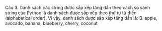 Câu 3.
Danh sách các string được sắp xếp tăng dần theo cách so sánh string của Python là danh sách được sắp xếp theo thứ tự từ điển (alphabetical order).
Vì vậy, danh sách được sắp xếp tăng dần là:
B. apple, avocado, banana, blueberry, cherry, coconut
